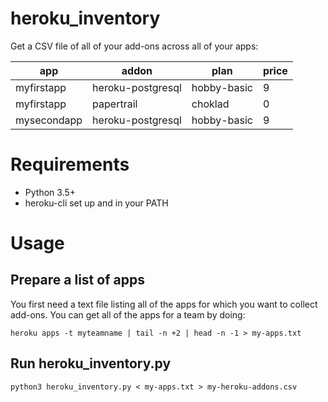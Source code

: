 # heroku_inventory

Get a CSV file of all of your add-ons across all of your apps:

| app         | addon             | plan        | price |
| ----------- | ----------------- | ----------- | ----- |
| myfirstapp  | heroku-postgresql | hobby-basic | 9     |
| myfirstapp  | papertrail        | choklad     | 0     |
| mysecondapp | heroku-postgresql | hobby-basic | 9     |

# Requirements

* Python 3.5+
* heroku-cli set up and in your PATH

# Usage

## Prepare a list of apps

You first need a text file listing all of the apps for which you want to collect add-ons. You can get all of the apps for a team by doing:

```
heroku apps -t myteamname | tail -n +2 | head -n -1 > my-apps.txt
```

## Run heroku_inventory.py

```
python3 heroku_inventory.py < my-apps.txt > my-heroku-addons.csv
```